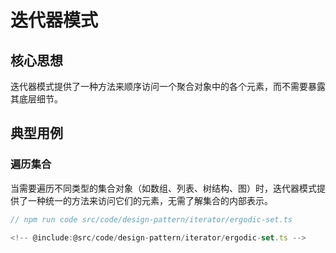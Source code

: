 # 迭代器模式

## 核心思想

迭代器模式提供了一种方法来顺序访问一个聚合对象中的各个元素，而不需要暴露其底层细节。

## 典型用例

### 遍历集合

当需要遍历不同类型的集合对象（如数组、列表、树结构、图）时，迭代器模式提供了一种统一的方法来访问它们的元素，无需了解集合的内部表示。

```ts
// npm run code src/code/design-pattern/iterator/ergodic-set.ts

<!-- @include:@src/code/design-pattern/iterator/ergodic-set.ts -->
```